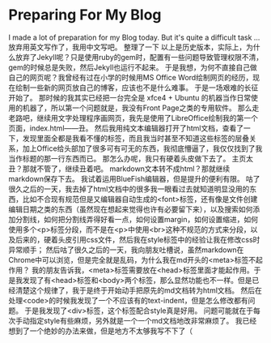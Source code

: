<meta http-equiv="Content-Type" content="text/html; charset=utf-8">

# Preparing For My Blog

  I made a lot of preparation for my Blog today.
  But it's quite a difficult task ...
  放弃用英文写作了，我用中文写吧。
  整理了一下
  以上是历史版本，实际上，为什么放弃了Jekyll呢？只是使用ruby的gem时，配置有一些问题导致管理权限不清，gem的时候总是失败，然后Jekyll也运行不起来。
  于是我想，为何不直接自己做自己的网页呢？我曾经有过在小学的时候用MS Office Word绘制网页的经历，现在绘制一些新的网页放自己的博客，应该也不是什么难事。
  于是一场艰难的长征开始了。
  那时候的我其实已经把一台完全是 xfce4 + Ubuntu 的机器当作日常使用的机器了，所以第一个问题就是，我没有Front Page之类的专用软件。
  那么走老路吧，继续用文字处理程序画网页，我先是使用了LibreOffice绘制我的第一个页面，index.html——丑。
  然后我用纯文本编辑器打开了html文档，查看了一下，发现里面全都是我看不懂的标签，而且我当时甚至不知道这些标签的层叠关系，加上Office给头部加了很多可有可无的东西，我彻底懵逼了，我仅仅找到了我当作标题的那一行东西而已。
  那怎么办呢，我只有硬着头皮做下去了。
  主页太丑？那就不管了，继续丑着吧。
  markdown文本转不成html？那就继续markdown保存下去。
  我试着运用BlueFish编辑器，但是提升的便利有限。
  咕了很久之后的一天，我去掉了html文档中的很多我一眼看过去就知道明显没用的东西，比如不合现有规范但是又编辑器自动生成的&lt;font&gt;标签，还有像是文件创建编辑日期之类的东西（虽然现在想起来觉得也许有必要留下来），以及搜索如何添加分割线，如何把分割线弄得好看一点，如何设置margin，如何设置缩进，如何使用多个&lt;p&gt;标签分段，而不是在&lt;p&gt;中使用&lt;br&gt;这种不规范的方式来分段，以及后来的，硬着头皮引用css文件，然后我在style标签中的经验让我在修改css时异常顺手；
  然后咕了很久之后的一天，我向朋友吐槽说，虽然markdown在Chrome中可以浏览，但是完全就是乱码，为什么我在md开头的&lt;meta&gt;标签不起作用？
  我的朋友告诉我，&lt;meta&gt;标签需要放在&lt;head&gt;标签里面才能起作用。于是我发现了有&lt;head&gt;标签和&lt;body&gt;两个标签，那么显然功能也不一样。但是已经清楚这个规律了，我于是终于开始动手把原先的md文档转为html文档。
  然后在处理&lt;code&gt;的时候我发现了一个不应该有的text-indent，但是怎么修改都有问题。
  于是我发现了&lt;div&gt;标签，这个标签配合style真是好用。
  问题可能就在于每次手动指定style有些麻烦，另外就是一个一个md文档地改非常麻烦了。
  我已经想到了一个绝妙的办法来做，但是地方不太够我写不下了（


